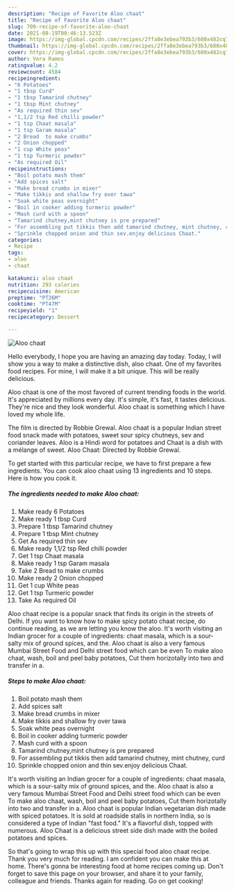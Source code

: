 ```yaml
---
description: "Recipe of Favorite Aloo chaat"
title: "Recipe of Favorite Aloo chaat"
slug: 709-recipe-of-favorite-aloo-chaat
date: 2021-08-19T00:46:13.523Z
image: https://img-global.cpcdn.com/recipes/2ffa8e3ebea793b3/680x482cq70/aloo-chaat-recipe-main-photo.jpg
thumbnail: https://img-global.cpcdn.com/recipes/2ffa8e3ebea793b3/680x482cq70/aloo-chaat-recipe-main-photo.jpg
cover: https://img-global.cpcdn.com/recipes/2ffa8e3ebea793b3/680x482cq70/aloo-chaat-recipe-main-photo.jpg
author: Vera Ramos
ratingvalue: 4.2
reviewcount: 4584
recipeingredient:
- "6 Potatoes"
- "1 tbsp Curd"
- "1 tbsp Tamarind chutney"
- "1 tbsp Mint chutney"
- "As required thin sev"
- "1,1/2 tsp Red chilli powder"
- "1 tsp Chaat masala"
- "1 tsp Garam masala"
- "2 Bread  to make crumbs"
- "2 Onion chopped"
- "1 cup White peas"
- "1 tsp Turmeric powder"
- "As required Oil"
recipeinstructions:
- "Boil potato mash them"
- "Add spices salt"
- "Make bread crumbs in mixer"
- "Make tikkis and shallow fry over tawa"
- "Soak white peas overnight"
- "Boil in cooker adding turmeric powder"
- "Mash curd with a spoon"
- "Tamarind chutney,mint chutney is pre prepared"
- "For assembling put tikkis then add tamarind chutney, mint chutney, curd"
- "Sprinkle chopped onion and thin sev.enjoy delicious Chaat."
categories:
- Recipe
tags:
- aloo
- chaat

katakunci: aloo chaat 
nutrition: 293 calories
recipecuisine: American
preptime: "PT26M"
cooktime: "PT47M"
recipeyield: "1"
recipecategory: Dessert

---
```



![Aloo chaat](https://img-global.cpcdn.com/recipes/2ffa8e3ebea793b3/680x482cq70/aloo-chaat-recipe-main-photo.jpg)

Hello everybody, I hope you are having an amazing day today. Today, I will show you a way to make a distinctive dish, aloo chaat. One of my favorites food recipes. For mine, I will make it a bit unique. This will be really delicious.

Aloo chaat is one of the most favored of current trending foods in the world. It's appreciated by millions every day. It's simple, it's fast, it tastes delicious. They're nice and they look wonderful. Aloo chaat is something which I have loved my whole life.

The film is directed by Robbie Grewal. Aloo chaat is a popular Indian street food snack made with potatoes, sweet sour spicy chutneys, sev and coriander leaves. Aloo is a Hindi word for potatoes and Chaat is a dish with a mélange of sweet. Aloo Chaat: Directed by Robbie Grewal.


To get started with this particular recipe, we have to first prepare a few ingredients. You can cook aloo chaat using 13 ingredients and 10 steps. Here is how you cook it.

<!--inarticleads1-->

##### The ingredients needed to make Aloo chaat:

1. Make ready 6 Potatoes
1. Make ready 1 tbsp Curd
1. Prepare 1 tbsp Tamarind chutney
1. Prepare 1 tbsp Mint chutney
1. Get As required thin sev
1. Make ready 1,1/2 tsp Red chilli powder
1. Get 1 tsp Chaat masala
1. Make ready 1 tsp Garam masala
1. Take 2 Bread  to make crumbs
1. Make ready 2 Onion chopped
1. Get 1 cup White peas
1. Get 1 tsp Turmeric powder
1. Take As required Oil


Aloo chaat recipe is a popular snack that finds its origin in the streets of Delhi. If you want to know how to make spicy potato chaat recipe, do continue reading, as we are letting you know the aloo. It&#39;s worth visiting an Indian grocer for a couple of ingredients: chaat masala, which is a sour-salty mix of ground spices, and the. Aloo chaat is also a very famous Mumbai Street Food and Delhi street food which can be even To make aloo chaat, wash, boil and peel baby potatoes, Cut them horizotally into two and transfer in a. 

<!--inarticleads2-->

##### Steps to make Aloo chaat:

1. Boil potato mash them
1. Add spices salt
1. Make bread crumbs in mixer
1. Make tikkis and shallow fry over tawa
1. Soak white peas overnight
1. Boil in cooker adding turmeric powder
1. Mash curd with a spoon
1. Tamarind chutney,mint chutney is pre prepared
1. For assembling put tikkis then add tamarind chutney, mint chutney, curd
1. Sprinkle chopped onion and thin sev.enjoy delicious Chaat.


It&#39;s worth visiting an Indian grocer for a couple of ingredients: chaat masala, which is a sour-salty mix of ground spices, and the. Aloo chaat is also a very famous Mumbai Street Food and Delhi street food which can be even To make aloo chaat, wash, boil and peel baby potatoes, Cut them horizotally into two and transfer in a. Aloo chaat is popular Indian vegetarian dish made with spiced potatoes. It is sold at roadside stalls in northern India, so is considered a type of Indian &#34;fast food.&#34; It&#39;s a flavorful dish, topped with numerous. Aloo Chaat is a delicious street side dish made with the boiled potatoes and spices. 

So that's going to wrap this up with this special food aloo chaat recipe. Thank you very much for reading. I am confident you can make this at home. There's gonna be interesting food at home recipes coming up. Don't forget to save this page on your browser, and share it to your family, colleague and friends. Thanks again for reading. Go on get cooking!
